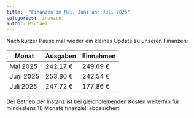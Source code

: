 ```yaml
---
title:  "Finanzen im Mai, Juni und Juli 2025"
categories: finanzen
author: Michael
---
```

Nach kurzer Pause mal wieder ein kleines Update zu unseren Finanzen:

| Monat        | Ausgaben  | Einnahmen |
|--------------|-----------|-----------|
| Mai 2025     |  242,17 € |  249,69 € |
| Juni 2025    |  253,80 € |  242,54 € |
| Juli 2025    |  247,72 € |  177,86 € |

Der Betrieb der Instanz ist bei gleichbleibenden Kosten weiterhin für mindestens 18 Monate finanziell abgesichert.
